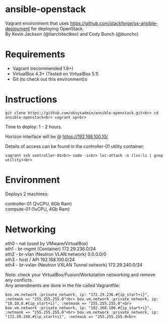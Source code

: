 # ansible-openstack
Vagrant environment that uses https://github.com/stackforge/os-ansible-deployment for deploying OpenStack.<br>
By Kevin Jackson (@itarchitectkev) and Cody Bunch (@bunchc)<br>

# Requirements
- Vagrant (recommended 1.8+)
- VirtualBox 4.3+ (Tested on VirtualBox 5.1)
- Git (to check out this environment)o

# Instructions
``
git clone https://github.com/uksysadmin/ansible-openstack.git<br>
cd ansible-openstack<br>
vagrant up<br>
``

Time to deploy: 1 - 2 hours.

Horizon interface will be @ https://192.168.100.10/

Details of access can be found in the controller-01 utility container:

``
vagrant ssh controller-01<br>
sudo -i<br>
lxc-attach -n (lxc-ls | grep utility)<br>
``

# Environment
Deploys 2 machines:

controller-01 (2vCPU, 6Gb Ram)<br>
compute-01 (1vCPU, 4Gb Ram)<br>

# Networking
eth0 - nat (used by VMware/VirtualBox)<br>
eth1 - br-mgmt (Container) 172.29.236.0/24<br>
eth2 - br-vlan (Neutron VLAN network) 0.0.0.0/0<br>
eth3 - host / API 192.168.100.0/24<br>
eth4 - br-vxlan (Neutron VXLAN Tunnel network) 172.29.240.0/24<br>

Note: check your VirtualBox/Fusion/Workstation networking and remove any conflicts.<br>
Any amendments are done in the file called Vagrantfile:<br>

``
box.vm.network :private_network, ip: "172.29.236.#{ip_start+i}", :netmask => "255.255.255.0"<br>
box.vm.network :private_network, ip: "10.10.0.#{ip_start+i}", :netmask => "255.255.255.0"<br>
box.vm.network :private_network, ip: "192.168.100.#{ip_start+i}", :netmask => "255.255.255.0"<br>
box.vm.network :private_network, ip: "172.29.240.#{ip_start+i}", :netmask => "255.255.255.0<br>
``

